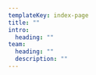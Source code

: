 ```yaml
---
templateKey: index-page
title: ""
intro:
  heading: ""
team:
  heading: ""
  description: ""
---
```

